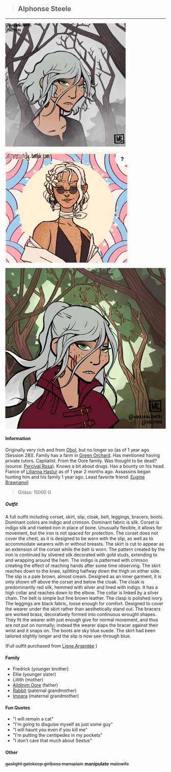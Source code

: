 >## Alphonse Steele

--- 

![alphonse_human](../../../Templates/images/alphonse-regular.png "Alphonse poor form")

![alphonse_human2](../../../Templates/images/alphonse-rich.png "Alphonse yassified form")

![alphonse_human2](../../../Templates/images/alphonse-yass.png "Alphonse yass form")

#### Information

Originally very rich and from [Obol](../../Locations/Obol.md), but no longer so (as of 1 year ago \[Session 28\]). Family has a farm in [Green Orchard](../../Locations/Green%20Orchard.md). Has mentioned having private tutors. Capitalist. From the Oore family. Was thought to be dead? (source: [Percival Rosa](../NPCs/Percival%20Rosa.md)). Knows a bit about drugs. Has a bounty on his head. Fiance of [Lilianna Hastur](../NPCs/Lilianna%20Hastur.md) as of 1 year 2 months ago. Assassins began hunting him and his family 1 year ago.
Least favorite friend: [Eugine Brawnanvil](Eugine%20Brawnanvil.md)

>Gildas: 15000 G

##### Outfit

A full outfit including corset, skirt, slip, cloak, belt, leggings, bracers, boots. Dominant colors are indigo and crimson. Dominant fabric is silk. Corset is indigo silk and riveted iron in place of bone. Unusually flexible, it allows for movement, but the iron is not spaced for protection. The corset does not cover the chest, as it is designed to be worn with the slip, as well as to accommodate wearers with or without breasts. The skirt is cut to appear as an extension of the corset while the belt is worn. The pattern created by the iron is continued by silvered silk decorated with gold studs, extending to and wrapping around the hem. The indigo is patterned with crimson creating the effect of reaching hands after some time observing. The skirt reaches down to the knee, splitting halfway down the thigh on either side. The slip is a pale brown, almost cream. Designed as an inner garment, it is only shown off above the corset and below the cloak. The cloak is predominantly red silk, hemmed with silver and lined with indigo. It has a high collar and reaches down to the elbow. The collar is linked by a silver chain. The belt is simple but fine brown leather. The clasp is polished ivory. The leggings are black fabric, loose enough for comfort. Designed to cover the wearer under the skirt rather than aesthetically stand out. The bracers are worked brass, decoratively formed into continuous wrought shapes. They fit the wearer with just enough give for normal movement, and thus are not put on normally; instead the wearer slaps the bracer against their wrist and it snaps on. The boots are sky blue suede. The skirt had been tailored slightly longer and the slip is now see-through blue.

(Full outfit purchased from [Ligne Argentée](../../Locations/Siege%20Richesse.md#Ligne%20Argentée) )

#### Family

- Fredrick (younger brother)
- Ellie (younger sister)
- Lillith (mother)
- [Aildinim Oore](../NPCs/Aildinim%20Oore.md) (father)
- [Rabbit](../../Religion/Pantheon%20I/Rabbit.md) (paternal grandmother)
- [Impera](../../Religion/Pantheon%20II/Impera.md) (maternal grandmother)

#### Fun Quotes

- "I will remain a cat" 
- "I'm going to disguise myself as just some guy"
- "I will haunt you even if you kill me"
- "I'm putting the centipedes in my pockets"
- "I don't care that much about Sextus"

#### Other

~~gaslight gatekeep girlboss mansplain~~ **manipulate** ~~malewife~~
